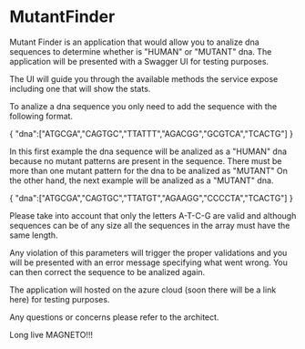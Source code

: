 # MutantFinder

Mutant Finder is an application that would allow you to analize dna sequences to determine whether is "HUMAN" or "MUTANT" dna. The application will be presented with a Swagger UI for testing purposes. 

The UI will guide you through the available methods the service expose including one that will show the stats.

To analize a dna sequence you only need to add the sequence with the following format.

{
    "dna":["ATGCGA","CAGTGC","TTATTT","AGACGG","GCGTCA","TCACTG"]
}

In this first example the dna sequence will be analized as a "HUMAN" dna because no mutant patterns are present in the sequence.
There must be more than one mutant pattern for the dna to be analized as "MUTANT"
On the other hand, the next example will be analized as a "MUTANT" dna.

{
    "dna":["ATGCGA","CAGTGC","TTATGT","AGAAGG","CCCCTA","TCACTG"]
}

Please take into account that only the letters A-T-C-G are valid and although sequences can be of any size all the sequences in the array must have the same length.

Any violation of this parameters will trigger the proper validations and you will be presented with an error message specifying what went wrong. You can then correct the sequence to be analized again.

The application will hosted on the azure cloud (soon there will be a link here) for testing purposes.

Any questions or concerns please refer to the architect.

Long live MAGNETO!!!

